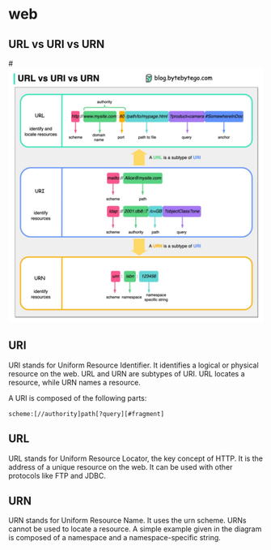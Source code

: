# web

## URL vs URI vs URN

#![URL vs URI vs URN](images/url_uri_urn.jpg)

## URI

URI stands for Uniform Resource Identifier. It identifies a logical or physical resource on the web. URL and URN are subtypes of URI. URL locates a resource, while URN names a resource.

A URI is composed of the following parts:

```
scheme:[//authority]path[?query][#fragment]
```

## URL

URL stands for Uniform Resource Locator, the key concept of HTTP. It is the address of a unique resource on the web. It can be used with other protocols like FTP and JDBC.

## URN

URN stands for Uniform Resource Name. It uses the urn scheme. URNs cannot be used to locate a resource. A simple example given in the diagram is composed of a namespace and a namespace-specific string.

